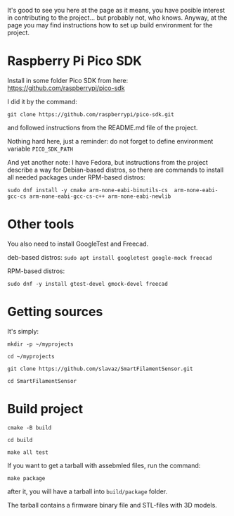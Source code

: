 It's good to see you here at the page as it means, you have posible interest in contributing to the project... but probably not, who knows.
Anyway, at the page you may find instructions how to set up build environment for the project.

Raspberry Pi Pico SDK
===

Install in some folder Pico SDK from here: https://github.com/raspberrypi/pico-sdk

I did it by the command:

`git clone https://github.com/raspberrypi/pico-sdk.git`

and followed instructions from the README.md file of the project.

Nothing hard here, just a reminder: do not forget to define environment variable `PICO_SDK_PATH`

And yet another note: I have Fedora, but instructions from the project describe a way for Debian-based distros, so there are commands to install all needed packages under RPM-based distros:

`sudo dnf install -y cmake arm-none-eabi-binutils-cs  arm-none-eabi-gcc-cs arm-none-eabi-gcc-cs-c++ arm-none-eabi-newlib`

Other tools
===

You also need to install GoogleTest and Freecad.

deb-based distros:
`sudo apt install googletest google-mock freecad`

RPM-based distros:

`sudo dnf -y install gtest-devel gmock-devel freecad`

Getting sources
===

It's simply:

`mkdir -p ~/myprojects`

`cd ~/myprojects`

`git clone https://github.com/slavaz/SmartFilamentSensor.git`

`cd SmartFilamentSensor`

Build project
===
`cmake -B build`

`cd build`

`make all test`

If you want to get a tarball with assebmled files, run the command:

`make package`

after it, you will have a tarball into `build/package` folder.

The tarball contains a firmware binary file and STL-files with 3D models.
